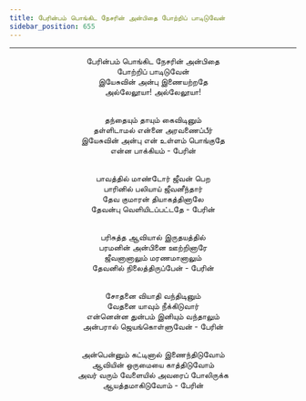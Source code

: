 ```yaml
---
title: பேரின்பம் பொங்கிட நேசரின் அன்பிதை போற்றிப் பாடிடுவேன்
sidebar_position: 655
---
```


---
<center>
பேரின்பம் பொங்கிட நேசரின் அன்பிதை<br/>
போற்றிப் பாடிடுவேன்<br/>
இயேசுவின் அன்பு இணையற்றதே<br/>
அல்லேலூயா! அல்லேலூயா!<br/><br/>

தந்தையும் தாயும் கைவிடினும்<br/>
தள்ளிடாமல் என்னை அரவணைப்பீர்<br/>
இயேசுவின் அன்பு என் உள்ளம் பொங்குதே<br/>
என்ன பாக்கியம்                    - பேரின்<br/><br/>

பாவத்தில் மாண்டோர் ஜீவன் பெற<br/>
பாரினில் பலியாய் ஜீவனீந்தார்<br/>
தேவ குமாரன் தியாகத்தினாலே<br/>
தேவன்பு வெளியிடப்பட்டதே            - பேரின்<br/><br/>

பரிசுத்த ஆவியால் இருதயத்தில்<br/>
பரமனின் அன்பினை ஊற்றினாரே<br/>
ஜீவனானாலும் மரணமானாலும்<br/>
தேவனில் நிலைத்திருப்பேன்            - பேரின்<br/><br/>

சோதனை வியாதி வந்திடினும்<br/>
வேதனை யாவும் நீக்கிடுவார்<br/>
என்னென்ன துன்பம் இனியும் வந்தாலும்<br/>
அன்பரால் ஜெயங்கொள்ளுவேன்            - பேரின்<br/><br/>

அன்பென்னும் கட்டினால் இணைந்திடுவோம்<br/>
ஆவியின் ஒருமையை காத்திடுவோம்<br/>
அவர் வரும் வேளையில் அவரைப் போலிருக்க<br/>
ஆயத்தமாகிடுவோம்                    - பேரின்
</center>
